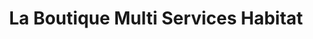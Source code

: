 ---
title: "La Boutique Multi Services Habitat"
url: /tours/la-boutique-multi-services-habitat/
shop: Baumarkt
---